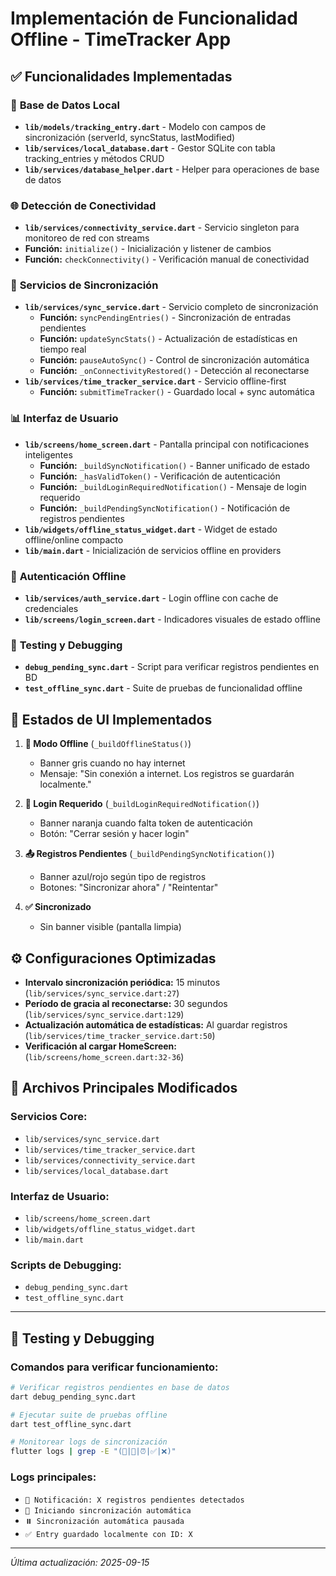 # Implementación de Funcionalidad Offline - TimeTracker App

## ✅ Funcionalidades Implementadas

### 📱 **Base de Datos Local**
- **`lib/models/tracking_entry.dart`** - Modelo con campos de sincronización (serverId, syncStatus, lastModified)
- **`lib/services/local_database.dart`** - Gestor SQLite con tabla tracking_entries y métodos CRUD
- **`lib/services/database_helper.dart`** - Helper para operaciones de base de datos

### 🌐 **Detección de Conectividad**
- **`lib/services/connectivity_service.dart`** - Servicio singleton para monitoreo de red con streams
- **Función:** `initialize()` - Inicialización y listener de cambios
- **Función:** `checkConnectivity()` - Verificación manual de conectividad

### 🔄 **Servicios de Sincronización**
- **`lib/services/sync_service.dart`** - Servicio completo de sincronización
  - **Función:** `syncPendingEntries()` - Sincronización de entradas pendientes
  - **Función:** `updateSyncStats()` - Actualización de estadísticas en tiempo real
  - **Función:** `pauseAutoSync()` - Control de sincronización automática
  - **Función:** `_onConnectivityRestored()` - Detección al reconectarse
- **`lib/services/time_tracker_service.dart`** - Servicio offline-first
  - **Función:** `submitTimeTracker()` - Guardado local + sync automática

### 📊 **Interfaz de Usuario**
- **`lib/screens/home_screen.dart`** - Pantalla principal con notificaciones inteligentes
  - **Función:** `_buildSyncNotification()` - Banner unificado de estado
  - **Función:** `_hasValidToken()` - Verificación de autenticación
  - **Función:** `_buildLoginRequiredNotification()` - Mensaje de login requerido
  - **Función:** `_buildPendingSyncNotification()` - Notificación de registros pendientes
- **`lib/widgets/offline_status_widget.dart`** - Widget de estado offline/online compacto
- **`lib/main.dart`** - Inicialización de servicios offline en providers

### 🔐 **Autenticación Offline**
- **`lib/services/auth_service.dart`** - Login offline con cache de credenciales
- **`lib/screens/login_screen.dart`** - Indicadores visuales de estado offline

### 🧪 **Testing y Debugging**
- **`debug_pending_sync.dart`** - Script para verificar registros pendientes en BD
- **`test_offline_sync.dart`** - Suite de pruebas de funcionalidad offline

## 🎯 Estados de UI Implementados

1. **📱 Modo Offline** (`_buildOfflineStatus()`)
   - Banner gris cuando no hay internet
   - Mensaje: "Sin conexión a internet. Los registros se guardarán localmente."

2. **🔐 Login Requerido** (`_buildLoginRequiredNotification()`)
   - Banner naranja cuando falta token de autenticación
   - Botón: "Cerrar sesión y hacer login"

3. **📤 Registros Pendientes** (`_buildPendingSyncNotification()`)
   - Banner azul/rojo según tipo de registros
   - Botones: "Sincronizar ahora" / "Reintentar"

4. **✅ Sincronizado**
   - Sin banner visible (pantalla limpia)

## ⚙️ Configuraciones Optimizadas

- **Intervalo sincronización periódica:** 15 minutos (`lib/services/sync_service.dart:27`)
- **Período de gracia al reconectarse:** 30 segundos (`lib/services/sync_service.dart:129`)
- **Actualización automática de estadísticas:** Al guardar registros (`lib/services/time_tracker_service.dart:50`)
- **Verificación al cargar HomeScreen:** (`lib/screens/home_screen.dart:32-36`)

## 🔧 Archivos Principales Modificados

### Servicios Core:
- `lib/services/sync_service.dart`
- `lib/services/time_tracker_service.dart` 
- `lib/services/connectivity_service.dart`
- `lib/services/local_database.dart`

### Interfaz de Usuario:
- `lib/screens/home_screen.dart`
- `lib/widgets/offline_status_widget.dart`
- `lib/main.dart`

### Scripts de Debugging:
- `debug_pending_sync.dart`
- `test_offline_sync.dart`

---

## 🧪 Testing y Debugging

### Comandos para verificar funcionamiento:
```bash
# Verificar registros pendientes en base de datos
dart debug_pending_sync.dart

# Ejecutar suite de pruebas offline
dart test_offline_sync.dart

# Monitorear logs de sincronización
flutter logs | grep -E "(🔄|📢|⏰|✅|❌)"
```

### Logs principales:
- `📢 Notificación: X registros pendientes detectados`
- `🔄 Iniciando sincronización automática`
- `⏸️ Sincronización automática pausada`
- `✅ Entry guardado localmente con ID: X`

---
*Última actualización: 2025-09-15*